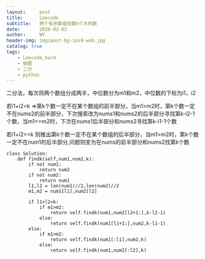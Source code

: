 ```yaml
---
layout:     post
title:      Leecode
subtitle:   两个有序数组找第k个大的数
date:       2020-02-03
author:     WY
header-img: img/post-bg-ios9-web.jpg
catalog: true
tags:
    - Leecode_hard
    - 依图
    - 二分
    - python
---
```


二分法，每次将两个数组分成两半，中位数分为m1和m2，中位数的下标为i1，i2

若i1+i2<k =>第k个数一定不在某个数组的前半部分，当m1>m2时，第k个数一定不在nums2的前半部分，下次搜索改为nums1和nums2的后半部分寻找第k-i2-1个数，当m1<=m2时，下次在nums1后半部分和nums2寻找第k-i1-1个数

若i1+i2>=k  则推出第k个数一定不在某个数组的后半部分，当m1>m2时，第k个数一定不在num1的后半部分,问题则变为在nums的前半部分和nums2找第k个数
```
class Solution:
    def findk(self,num1,num2,k):
        if not num1:
            return num2
        if not num2:
            return num1
        l1,l2 = len(num1)//2,len(num2)//2
        m1,m2 = num1[l1],num2[l2]

        if l1+l2<k:
            if m1>m2:
                return self.findk(num1,num2[l2+1:],k-l2-1)
            else:
                return self.findk(num1[l1+1:],num2,k-l1-1)
        else:
            if m1>m2:
                return self.findk(num1[:l1],num2,k)
            else:
                return self.findk(num1,num2[:l2],k)
```